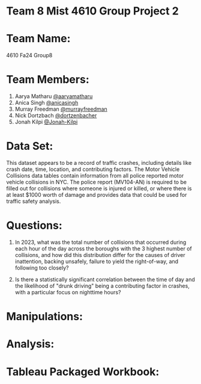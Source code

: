 # Team 8 Mist 4610 Group Project 2
# Team Name:
4610 Fa24 Group8
# Team Members:
1. Aarya Matharu [@aaryamatharu](https://www.github.com/aaryamatharu)
2. Anica Singh [@anicasingh](https://www.github.com/anicasingh)
3. Murray Freedman [@murrayfreedman](https://www.github.com/murrayfreedman)
4. Nick Dortzbach [@dortzenbacher](https://www.github.com/dortzenbacher)
5. Jonah Kilpi [@Jonah-Kilpi](https://www.github.com/Jonah-Kilpi)
# Data Set:
This dataset appears to be a record of traffic crashes, including details like crash date, time, location, and contributing factors. The Motor Vehicle Collisions data tables contain information from all police reported motor vehicle collisions in NYC. The police report (MV104-AN) is required to be filled out for collisions where someone is injured or killed, or where there is at least $1000 worth of damage and provides data that could be used for traffic safety analysis.
# Questions:
1. In 2023, what was the total number of collisions that occurred during each hour of the day across the boroughs with the 3 highest number of collisions, and how did this distribution differ for the causes of driver inattention, backing unsafely, failure to yield the right-of-way, and following too closely?

2. Is there a statistically significant correlation between the time of day and the likelihood of "drunk driving" being a contributing factor in crashes, with a particular focus on nighttime hours?

# Manipulations:
# Analysis:
# Tableau Packaged Workbook:
